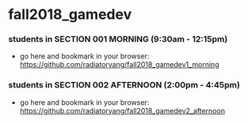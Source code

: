 # fall2018_gamedev

### students in SECTION 001 MORNING (9:30am - 12:15pm)
- go here and bookmark in your browser: https://github.com/radiatoryang/fall2018_gamedev1_morning

### students in SECTION 002 AFTERNOON (2:00pm - 4:45pm)
- go here and bookmark in your browser: https://github.com/radiatoryang/fall2018_gamedev2_afternoon
